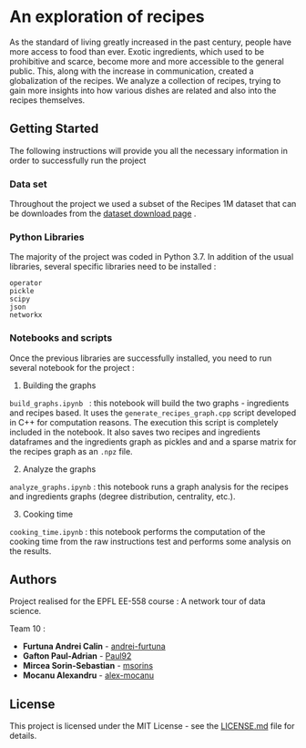 # An exploration of recipes

As the standard of living greatly increased in the past century, people have more access to food than ever. Exotic ingredients, which used to be prohibitive and scarce, become more and more accessible to the general public. This, along with the increase in communication, created a globalization of the recipes. We analyze a collection of recipes, trying to gain more insights into how various dishes are related and also into the recipes themselves.

## Getting Started

The following instructions will provide you all the necessary information in order to successfully run the project

### Data set

Throughout the project we used a subset of the Recipes 1M dataset that can be downloades from the [dataset download page]( http://im2recipe.csail.mit.edu/dataset/) . 

### Python Libraries

The majority of the project was coded in Python 3.7. In addition of the usual libraries, several specific libraries need to be installed :

```
operator 
pickle 
scipy
json
networkx

```

### Notebooks and scripts

Once the previous libraries are successfully installed, you need to run several notebook for the project : 

1. Building the graphs


```build_graphs.ipynb ```  :  this notebook will build the two graphs - ingredients and recipes based. It uses the ```generate_recipes_graph.cpp``` script developed in C++ for computation reasons. The execution this script is completely included in the notebook. It also saves two recipes and ingredients dataframes and the ingredients graph as pickles and and a sparse matrix for the recipes graph as an ```.npz``` file. 

2. Analyze the graphs 

```analyze_graphs.ipynb``` : this notebook runs a graph analysis for the recipes and ingredients graphs (degree distribution, centrality, etc.).

3. Cooking time

```cooking_time.ipynb``` : this notebook performs the computation of the cooking time from the raw instructions test and performs some analysis on the results.


## Authors

Project realised for the EPFL EE-558 course : A network tour of data science. 

Team 10 : 
* **Furtuna Andrei Calin** - [andrei-furtuna](https://github.com/andrei-furtuna)
* **Gafton Paul-Adrian** - [Paul92](https://github.com/Paul92)
* **Mircea Sorin-Sebastian** - [msorins](https://github.com/msorins)
* **Mocanu Alexandru** - [alex-mocanu](https://github.com/alex-mocanu)


## License

This project is licensed under the MIT License - see the [LICENSE.md](LICENSE.md) file for details.


